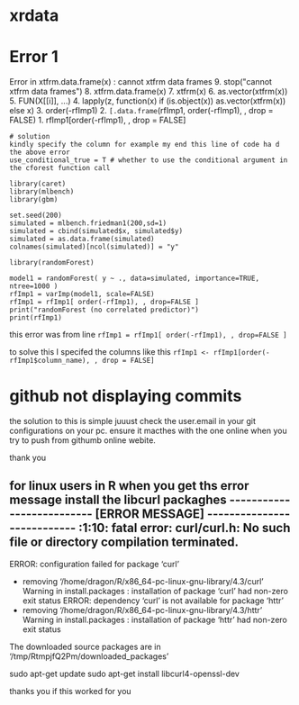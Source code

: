# xrdata

# Error 1
Error in xtfrm.data.frame(x) : cannot xtfrm data frames
9.
stop("cannot xtfrm data frames")
8.
xtfrm.data.frame(x)
7.
xtfrm(x)
6.
as.vector(xtfrm(x))
5.
FUN(X[[i]], ...)
4.
lapply(z, function(x) if (is.object(x)) as.vector(xtfrm(x)) else x)
3.
order(-rfImp1)
2.
`[.data.frame`(rfImp1, order(-rfImp1), , drop = FALSE)
1.
rfImp1[order(-rfImp1), , drop = FALSE]
```{r}
# solution 
kindly specify the column for example my end this line of code ha d the above error
use_conditional_true = T # whether to use the conditional argument in the cforest function call 

library(caret) 
library(mlbench)
library(gbm)

set.seed(200)
simulated = mlbench.friedman1(200,sd=1)
simulated = cbind(simulated$x, simulated$y)
simulated = as.data.frame(simulated)
colnames(simulated)[ncol(simulated)] = "y" 

library(randomForest)

model1 = randomForest( y ~ ., data=simulated, importance=TRUE, ntree=1000 )
rfImp1 = varImp(model1, scale=FALSE)
rfImp1 = rfImp1[ order(-rfImp1), , drop=FALSE ]
print("randomForest (no correlated predictor)")
print(rfImp1)
```
this error was from line  `rfImp1 = rfImp1[ order(-rfImp1), , drop=FALSE ]`

to solve this I specifed the columns like this `rfImp1 <- rfImp1[order(-rfImp1$column_name), , drop = FALSE]`

# github not displaying commits

the solution to this is simple juuust check the user.email in your git configurations on your pc. ensure it macthes with the one online when you try to push from githumb online webite.

thank you

for linux users in R when you get ths error message install the libcurl packaghes
-------------------------- [ERROR MESSAGE] ---------------------------
<stdin>:1:10: fatal error: curl/curl.h: No such file or directory
compilation terminated.
--------------------------------------------------------------------
ERROR: configuration failed for package ‘curl’
* removing ‘/home/dragon/R/x86_64-pc-linux-gnu-library/4.3/curl’
Warning in install.packages :
  installation of package ‘curl’ had non-zero exit status
ERROR: dependency ‘curl’ is not available for package ‘httr’
* removing ‘/home/dragon/R/x86_64-pc-linux-gnu-library/4.3/httr’
Warning in install.packages :
  installation of package ‘httr’ had non-zero exit status

The downloaded source packages are in
	‘/tmp/RtmpjfQ2Pm/downloaded_packages’

sudo apt-get update
sudo apt-get install libcurl4-openssl-dev

thanks you if this worked for you
